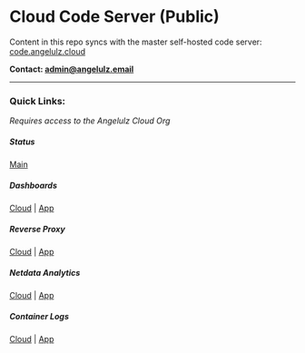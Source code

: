 # Cloud Code Server (Public)


Content in this repo syncs with the master self-hosted code server: [code.angelulz.cloud](https://code.angelulz.cloud)

**Contact: admin@angelulz.email**

---

### Quick Links:

*Requires access to the Angelulz Cloud Org*

##### Status

[Main](https://status.angelulz.cloud/)

##### Dashboards

[Cloud](https://angelulz.cloud) | [App](https://angelulz.app)

##### Reverse Proxy

[Cloud](https://traefik.angelulz.cloud) | [App](https://traefik.angelulz.app)

##### Netdata Analytics

[Cloud](https://netdata.angelulz.cloud) | [App](https://netdata.angelulz.app)

##### Container Logs

[Cloud](https://dozzle.angelulz.cloud) | [App](https://dozzle.angelulz.app)